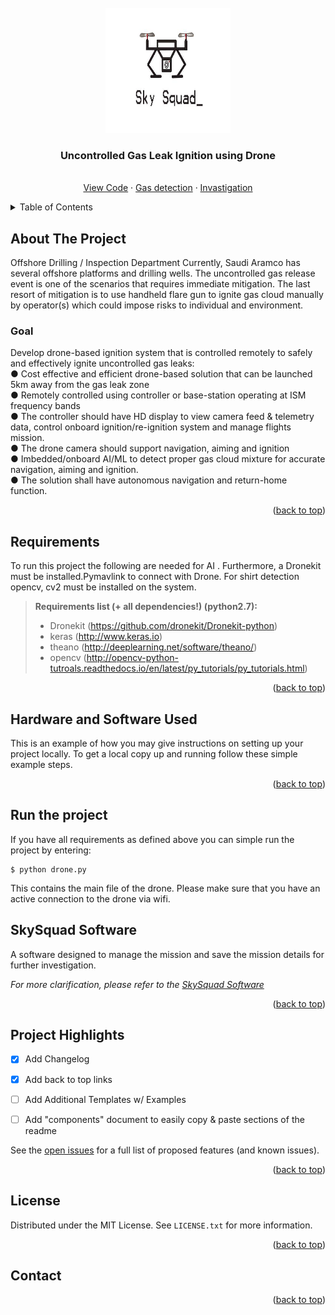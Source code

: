 <!-- PROJECT LOGO -->
<br />
<div align="center">
  <a href="https://github.com/SkySquad/Drone_Aramco">
    <img src="images/logo.jpg" alt="Logo" width="200" height="200">
  </a>

  <h3 align="center">Uncontrolled Gas Leak Ignition using Drone</h3>

  <p align="center">
    <br />
    <a href="https://github.com/SkySquad/Drone_Aramco/tree/master/Code">View Code</a>    ·
    <a href="https://github.com/SkySquad/Drone_Aramco/tree/master/Gas%20detection">Gas detection</a>
    ·
    <a href="https://github.com/SkySquad/Drone_Aramco/tree/master/Invastigation">Invastigation</a>
  </p>
</div>




<!-- TABLE OF CONTENTS -->
<details>
  <summary>Table of Contents</summary>
  <ol>
    <li>
      <a href="#about-the-project">About The Project</a>
      <ul>
        <li><a href="#goal">Goal</a></li>
        <li><a href="#built-with">Built With</a></li>
      </ul>
    </li>
    <li>
      <a href="#hardware-and-software-used">Hardware and Software Used</a>
    </li>
    <li><a href="#minimum-viable-product">MVP</a></li>
    <li><a href="#project-highlights">Project Highlights</a></li>
    <li><a href="#simulation">Simulation</a></li>
    <li><a href="#license">License</a></li>
    <li><a href="#contact">Contact</a></li>
    <li><a href="#acknowledgments">Acknowledgments</a></li>
  </ol>
</details>



<!-- ABOUT THE PROJECT -->
## About The Project
Offshore Drilling / Inspection Department
Currently, Saudi Aramco has several offshore platforms and drilling wells. The uncontrolled gas release event is one of the scenarios that requires immediate mitigation. The last resort of mitigation is to use handheld flare gun to ignite gas cloud manually by operator(s) which could impose risks to individual and environment.
### Goal
Develop drone-based ignition system that is controlled remotely to safely and effectively ignite uncontrolled gas leaks: <br> ● Cost effective and efficient drone-based solution that can be launched 5km away from the gas leak zone  <br> ● Remotely controlled using controller or base-station operating at ISM frequency bands  <br> ● The controller should have HD display to view camera feed & telemetry data, control onboard ignition/re-ignition system and manage flights mission.  <br> ● The drone camera should support navigation, aiming and ignition  <br> ● Imbedded/onboard AI/ML to detect proper gas cloud mixture for accurate navigation, aiming and ignition. <br>  ● The solution shall have autonomous navigation and return-home function.

<p align="right">(<a href="#readme-top">back to top</a>)</p>



## Requirements
To run this project the following are needed for AI . Furthermore, a Dronekit must be installed.Pymavlink to connect with Drone. For shirt detection opencv, cv2  must be installed on the system.

> **Requirements list (+ all dependencies!) (python2.7):**
> - Dronekit (https://github.com/dronekit/Dronekit-python)
> - keras (http://www.keras.io)
> - theano (http://deeplearning.net/software/theano/)
> - opencv (http://opencv-python-tutroals.readthedocs.io/en/latest/py_tutorials/py_tutorials.html)
<p align="right">(<a href="#readme-top">back to top</a>)</p>



<!-- Hardware and Software Used -->
## Hardware and Software Used

This is an example of how you may give instructions on setting up your project locally.
To get a local copy up and running follow these simple example steps.

<p align="right">(<a href="#readme-top">back to top</a>)</p>

## Run the project
If you have all requirements as defined above you can simple run the project by entering:
```
$ python drone.py
```
This contains the main file of the drone. Please make sure that you have an active connection to the drone via wifi.


<!-- MVP -->
## SkySquad Software 

A software designed to manage the mission and save the mission details for further investigation.

_For more clarification, please refer to the [SkySquad Software](https://example.com)_

<p align="right">(<a href="#readme-top">back to top</a>)</p>



<!-- Project Highlights -->
## Project Highlights


- [x] Add Changelog
- [x] Add back to top links
- [ ] Add Additional Templates w/ Examples
- [ ] Add "components" document to easily copy & paste sections of the readme


See the [open issues](https://github.com/othneildrew/Best-README-Template/issues) for a full list of proposed features (and known issues).

<p align="right">(<a href="#readme-top">back to top</a>)</p>






<!-- LICENSE -->
## License

Distributed under the MIT License. See `LICENSE.txt` for more information.

<p align="right">(<a href="#readme-top">back to top</a>)</p>



<!-- CONTACT -->
## Contact


<p align="right">(<a href="#readme-top">back to top</a>)</p>



